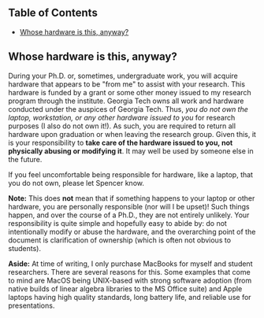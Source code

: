 <!-- START doctoc generated TOC please keep comment here to allow auto update -->
<!-- DON'T EDIT THIS SECTION, INSTEAD RE-RUN doctoc TO UPDATE -->
## Table of Contents

- [Whose hardware is this, anyway?](#whose-hardware-is-this-anyway)

<!-- END doctoc generated TOC please keep comment here to allow auto update -->

## Whose hardware is this, anyway?

During your Ph.D. or, sometimes, undergraduate work, you will acquire hardware that appears to be "from me" to assist with your research.
This hardware is funded by a grant or some other money issued to my research program through the institute.
Georgia Tech owns all work and hardware conducted under the auspices of Georgia Tech.
Thus, _you do not own the laptop, workstation, or any other hardware issued to you_ for research purposes (I also do not own it!).
As such, you are required to return all hardware upon graduation or when leaving the research group.
Given this, it is your responsibility to __take care of the hardware issued to you, not physically abusing or modifying it__.
It may well be used by someone else in the future.

If you feel uncomfortable being responsible for hardware, like a laptop, that you do not own, please let Spencer know.

__Note:__ This does __not__ mean that if something happens to your laptop or other hardware, you are personally responsible (nor will I be upset)! Such things happen, and over the course of a Ph.D., they are not entirely unlikely. Your responsibility is quite simple and hopefully easy to abide by: do not intentionally modify or abuse the hardware, and the overarching point of the document is clarification of ownership (which is often not obvious to students).

__Aside:__ At time of writing, I only purchase MacBooks for myself and student researchers. There are several reasons for this. Some examples that come to mind are MacOS being UNIX-based with strong software adoption (from native builds of linear algebra libraries to the MS Office suite) and Apple laptops having high quality standards, long battery life, and reliable use for presentations. 
